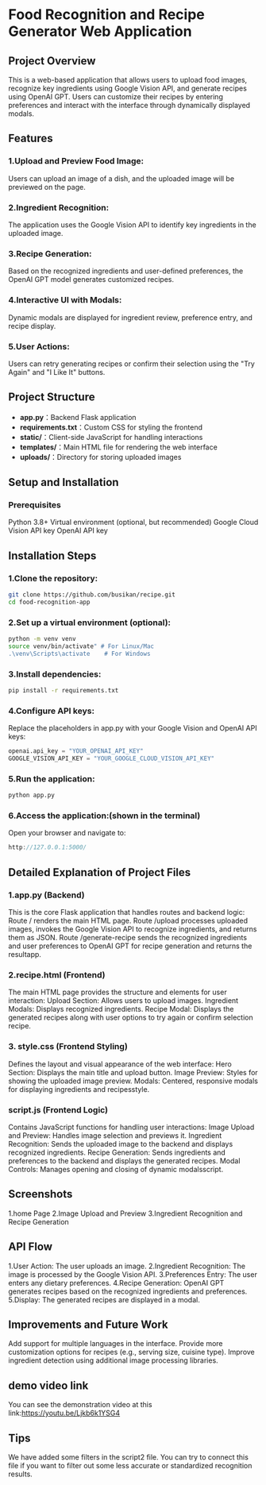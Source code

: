 # Food Recognition and Recipe Generator Web Application

## Project Overview
This is a web-based application that allows users to upload food images, recognize key ingredients using Google Vision API, and generate recipes using OpenAI GPT. Users can customize their recipes by entering preferences and interact with the interface through dynamically displayed modals.

## Features

### 1.Upload and Preview Food Image:
Users can upload an image of a dish, and the uploaded image will be previewed on the page.

### 2.Ingredient Recognition:
The application uses the Google Vision API to identify key ingredients in the uploaded image.

### 3.Recipe Generation:
Based on the recognized ingredients and user-defined preferences, the OpenAI GPT model generates customized recipes.

### 4.Interactive UI with Modals:
Dynamic modals are displayed for ingredient review, preference entry, and recipe display.

### 5.User Actions:
Users can retry generating recipes or confirm their selection using the "Try Again" and "I Like It" buttons.

## Project Structure
- **app.py**：Backend Flask application
- **requirements.txt**：Custom CSS for styling the frontend
- **static/**：Client-side JavaScript for handling interactions
- **templates/**：Main HTML file for rendering the web interface
- **uploads/**：Directory for storing uploaded images

## Setup and Installation

### Prerequisites
Python 3.8+
Virtual environment (optional, but recommended)
Google Cloud Vision API key
OpenAI API key

## Installation Steps

### 1.Clone the repository:
```bash
git clone https://github.com/busikan/recipe.git
cd food-recognition-app
```
### 2.Set up a virtual environment (optional):
```bash
python -m venv venv
source venv/bin/activate" # For Linux/Mac
.\venv\Scripts\activate    # For Windows
```
### 3.Install dependencies:
```bash
pip install -r requirements.txt
```
### 4.Configure API keys:
Replace the placeholders in app.py with your Google Vision and OpenAI API keys:
```python
openai.api_key = "YOUR_OPENAI_API_KEY"
GOOGLE_VISION_API_KEY = "YOUR_GOOGLE_CLOUD_VISION_API_KEY"
```
### 5.Run the application:
```bash
python app.py
```
### 6.Access the application:(shown in the terminal)
Open your browser and navigate to:
```cpp
http://127.0.0.1:5000/
```

## Detailed Explanation of Project Files

### 1.app.py (Backend)
This is the core Flask application that handles routes and backend logic:
Route / renders the main HTML page.
Route /upload processes uploaded images, invokes the Google Vision API to recognize ingredients, and returns them as JSON.
Route /generate-recipe sends the recognized ingredients and user preferences to OpenAI GPT for recipe generation and returns the result​app.

### 2.recipe.html (Frontend)
The main HTML page provides the structure and elements for user interaction:
Upload Section: Allows users to upload images.
Ingredient Modals: Displays recognized ingredients.
Recipe Modal: Displays the generated recipes along with user options to try again or confirm selection​recipe.

### 3. style.css (Frontend Styling)
Defines the layout and visual appearance of the web interface:
Hero Section: Displays the main title and upload button.
Image Preview: Styles for showing the uploaded image preview.
Modals: Centered, responsive modals for displaying ingredients and recipes​style.

### script.js (Frontend Logic)
Contains JavaScript functions for handling user interactions:
Image Upload and Preview: Handles image selection and previews it.
Ingredient Recognition: Sends the uploaded image to the backend and displays recognized ingredients.
Recipe Generation: Sends ingredients and preferences to the backend and displays the generated recipes.
Modal Controls: Manages opening and closing of dynamic modals​script.

## Screenshots
1.home Page
2.Image Upload and Preview
3.Ingredient Recognition and Recipe Generation

## API Flow
1.User Action: The user uploads an image.
2.Ingredient Recognition: The image is processed by the Google Vision API.
3.Preferences Entry: The user enters any dietary preferences.
4.Recipe Generation: OpenAI GPT generates recipes based on the recognized ingredients and preferences.
5.Display: The generated recipes are displayed in a modal.

## Improvements and Future Work
Add support for multiple languages in the interface.
Provide more customization options for recipes (e.g., serving size, cuisine type).
Improve ingredient detection using additional image processing libraries.

## demo video link
You can see the demonstration video at this link:https://youtu.be/Ljkb6k1YSG4 

## Tips
We have added some filters in the script2 file. You can try to connect this file if you want to filter out some less accurate or standardized recognition results.





